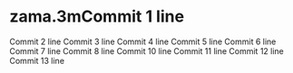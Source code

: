 # zama.3mCommit 1 line
Commit 2 line
Commit 3 line
Commit 4 line
Commit 5 line
Commit 6 line
Commit 7 line
Commit 8 line
Commit 10 line
Commit 11 line
Commit 12 line
Commit 13 line
